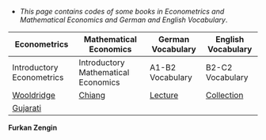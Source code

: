 * _This page contains codes of some books in Econometrics and Mathematical Economics and German and English Vocabulary_.
 




 
Econometrics    |     Mathematical Economics    |       German Vocabulary |  English Vocabulary
------------    |   -------------               |   ------------- |  -------------
Introductory Econometrics    |    Introductory Mathematical Economics     | A1-B2 Vocabulary |   B2-C2 Vocabulary
[Wooldridge](https://github.com/tatanik501/EconL/files/7135098/combinepdf.pdf)|      [Chiang](https://github.com/tatanik501/EconL/files/7135117/combinepdf.pdf)|[Lecture](https://github.com/tatanik501/EconL/files/7135121/german.pdf)| [Collection](https://github.com/tatanik501/EconL/files/7135133/combinepdf.pdf)
[Gujarati](https://github.com/tatanik501/EconL/files/7135106/combinepdf.pdf)|





**Furkan Zengin**

                
                

